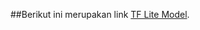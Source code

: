 
##Berikut ini merupakan link [TF Lite Model](https://drive.google.com/drive/folders/1jzKucwzypVAmtW5rCzH4nj8Bdu1IsWSZ?usp=sharing).
